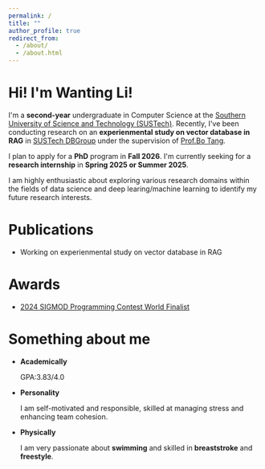 ```yaml
---
permalink: /
title: ""
author_profile: true
redirect_from: 
  - /about/
  - /about.html
---
```

Hi! I'm Wanting Li!
======

I'm a **second-year** undergraduate in Computer Science at the [Southern University of Science and Technology (SUSTech)](https://www.sustech.edu.cn/en/). Recently, I've been conducting research on an **experienmental study on vector database in RAG** in [SUSTech DBGroup](https://dbgroup.sustech.edu.cn/) under the supervision of [Prof.Bo Tang](https://acm.sustech.edu.cn/btang/).

I plan to apply for a **PhD** program in **Fall 2026**. I'm currently seeking for a **research internship** in **Spring 2025 or Summer 2025**. 

I am highly enthusiastic about exploring various research domains within the fields of data science and deep learing/machine learning to identify my future research interests. 


Publications
======
- Working on experienmental study on vector database in RAG


Awards
======
- [2024 SIGMOD Programming Contest World Finalist](http://sigmodcontest2024.eastus.cloudapp.azure.com/dashboard.shtml)


Something about me
======
- **Academically**

    GPA:3.83/4.0

- **Personality**

    I am self-motivated and responsible, skilled at managing stress and enhancing team cohesion.
    
- **Physically**

    I am very passionate about **swimming** and skilled in **breaststroke** and **freestyle**.
